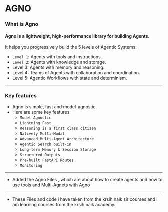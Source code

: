 # AGNO

### What is Agno

#### Agno is a lightweight, high-performance library for building Agents.

It helps you progressively build the 5 levels of Agentic Systems:

- `Level 1`: Agents with tools and instructions.
- `Level 2`: Agents with knowledge and storage.
- Level 3: Agents with memory and reasoning.
- Level 4: Teams of Agents with collaboration and coordination.
- Level 5: Agentic Workflows with state and determinism.
--------------------------------------------------------------------------------------------------
### Key features
- Agno is simple, fast and model-agnostic.
- Here are some key features:
  - `Model Agnostic` 
  - `Lightning Fast` 
  - `Reasoning is a first class citizen`
  - `Natively Multi-Modal`
  - `Advanced Multi-Agent Architecture`
  - `Agentic Search built-in`
  - `Long-term Memory & Session Storage`
  - `Structured Outputs`
  - `Pre-built FastAPI Routes`
  - `Monitoring`
---------------------------------------------------------------------------------------------------
- Added the Agno Files , which are about how to create agents and how to use tools and Multi-Agnets with Agno
----------------------------------------------------------------------------------------------------
- These Files and code i have taken from the krsih naik sir courses and i am learning courses from the krsih naik academy.
